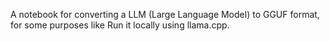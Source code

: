 A notebook for converting a LLM (Large Language Model) to GGUF format, for some purposes like Run it locally using llama.cpp.
